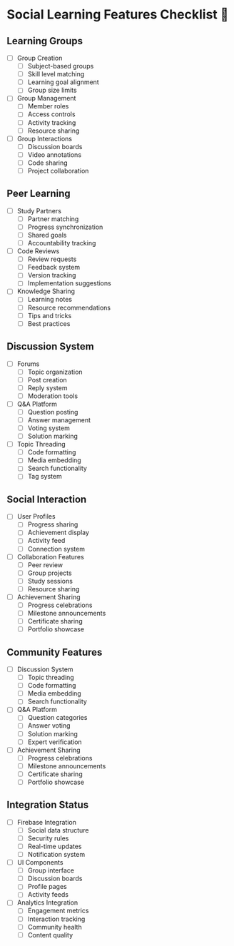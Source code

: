 # Social Learning Features Checklist 👥

## Learning Groups
- [ ] Group Creation
  - [ ] Subject-based groups
  - [ ] Skill level matching
  - [ ] Learning goal alignment
  - [ ] Group size limits
- [ ] Group Management
  - [ ] Member roles
  - [ ] Access controls
  - [ ] Activity tracking
  - [ ] Resource sharing
- [ ] Group Interactions
  - [ ] Discussion boards
  - [ ] Video annotations
  - [ ] Code sharing
  - [ ] Project collaboration

## Peer Learning
- [ ] Study Partners
  - [ ] Partner matching
  - [ ] Progress synchronization
  - [ ] Shared goals
  - [ ] Accountability tracking
- [ ] Code Reviews
  - [ ] Review requests
  - [ ] Feedback system
  - [ ] Version tracking
  - [ ] Implementation suggestions
- [ ] Knowledge Sharing
  - [ ] Learning notes
  - [ ] Resource recommendations
  - [ ] Tips and tricks
  - [ ] Best practices

## Discussion System
- [ ] Forums
  - [ ] Topic organization
  - [ ] Post creation
  - [ ] Reply system
  - [ ] Moderation tools
- [ ] Q&A Platform
  - [ ] Question posting
  - [ ] Answer management
  - [ ] Voting system
  - [ ] Solution marking
- [ ] Topic Threading
  - [ ] Code formatting
  - [ ] Media embedding
  - [ ] Search functionality
  - [ ] Tag system

## Social Interaction
- [ ] User Profiles
  - [ ] Progress sharing
  - [ ] Achievement display
  - [ ] Activity feed
  - [ ] Connection system
- [ ] Collaboration Features
  - [ ] Peer review
  - [ ] Group projects
  - [ ] Study sessions
  - [ ] Resource sharing
- [ ] Achievement Sharing
  - [ ] Progress celebrations
  - [ ] Milestone announcements
  - [ ] Certificate sharing
  - [ ] Portfolio showcase

## Community Features
- [ ] Discussion System
  - [ ] Topic threading
  - [ ] Code formatting
  - [ ] Media embedding
  - [ ] Search functionality
- [ ] Q&A Platform
  - [ ] Question categories
  - [ ] Answer voting
  - [ ] Solution marking
  - [ ] Expert verification
- [ ] Achievement Sharing
  - [ ] Progress celebrations
  - [ ] Milestone announcements
  - [ ] Certificate sharing
  - [ ] Portfolio showcase

## Integration Status
- [ ] Firebase Integration
  - [ ] Social data structure
  - [ ] Security rules
  - [ ] Real-time updates
  - [ ] Notification system
- [ ] UI Components
  - [ ] Group interface
  - [ ] Discussion boards
  - [ ] Profile pages
  - [ ] Activity feeds
- [ ] Analytics Integration
  - [ ] Engagement metrics
  - [ ] Interaction tracking
  - [ ] Community health
  - [ ] Content quality 